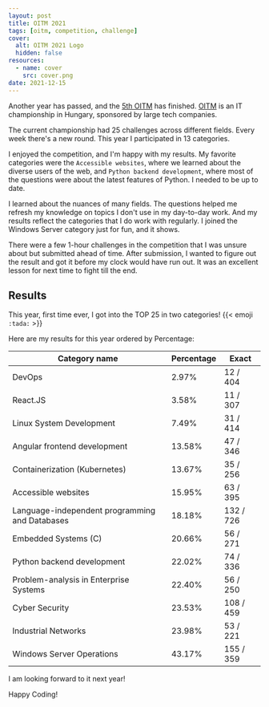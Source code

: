 ```yaml
---
layout: post
title: OITM 2021
tags: [oitm, competition, challenge]
cover:
  alt: OITM 2021 Logo
  hidden: false
resources:
  - name: cover
    src: cover.png
date: 2021-12-15
---
```


Another year has passed, and the [5th OITM](https://megmerettetes.hu/archivum/v-oitm/) has finished.
[OITM](https://megmerettetes.hu/) is an IT championship in Hungary,  sponsored by large tech companies.

<!--more-->

The current championship had 25 challenges across different fields.
Every week there's a new round. This year I participated in 13 categories.

I enjoyed the competition, and I'm happy with my results.
My favorite categories were the `Accessible websites`, where we learned about the diverse users of the web, and `Python backend development`, where most of the questions were about the latest features of Python. I needed to be up to date.

I learned about the nuances of many fields.
The questions helped me refresh my knowledge on topics I don't use in my day-to-day work.
And my results reflect the categories that I do work with regularly.
I joined the Windows Server category just for fun, and it shows.

There were a few 1-hour challenges in the competition that I was unsure about but submitted ahead of time.
After submission, I wanted to figure out the result and got it before my clock would have run out.
It was an excellent lesson for next time to fight till the end.

## Results

This year, first time ever, I got into the TOP 25 in two categories! {{< emoji `:tada:` >}}

Here are my results for this year ordered by Percentage:

| Category name                                  | Percentage | Exact          |
| ---------------------------------------------- | ---------- | -------------- |
| DevOps                                         | 2.97%      | 12 / 404       |
| React.JS                                       | 3.58%      | 11 / 307       |
| Linux System Development                       | 7.49%      | 31 / 414       |
| Angular frontend development                   | 13.58%     | 47 / 346       |
| Containerization (Kubernetes)                  | 13.67%     | 35 / 256       |
| Accessible websites                            | 15.95%     | 63 / 395       |
| Language-independent programming and Databases | 18.18%     | 132 / 726      |
| Embedded Systems (C)                           | 20.66%     | 56 / 271       |
| Python backend development                     | 22.02%     | 74 / 336       |
| Problem-analysis in Enterprise Systems         | 22.40%     | 56 / 250       |
| Cyber Security                                 | 23.53%     | 108 / 459      |
| Industrial Networks                            | 23.98%     | 53 / 221       |
| Windows Server Operations                      | 43.17%     | 155 / 359      |

I am looking forward to it next year!

Happy Coding!
